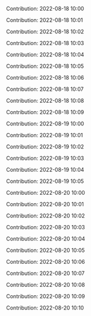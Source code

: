 Contribution: 2022-08-18 10:00

Contribution: 2022-08-18 10:01

Contribution: 2022-08-18 10:02

Contribution: 2022-08-18 10:03

Contribution: 2022-08-18 10:04

Contribution: 2022-08-18 10:05

Contribution: 2022-08-18 10:06

Contribution: 2022-08-18 10:07

Contribution: 2022-08-18 10:08

Contribution: 2022-08-18 10:09

Contribution: 2022-08-19 10:00

Contribution: 2022-08-19 10:01

Contribution: 2022-08-19 10:02

Contribution: 2022-08-19 10:03

Contribution: 2022-08-19 10:04

Contribution: 2022-08-19 10:05

Contribution: 2022-08-20 10:00

Contribution: 2022-08-20 10:01

Contribution: 2022-08-20 10:02

Contribution: 2022-08-20 10:03

Contribution: 2022-08-20 10:04

Contribution: 2022-08-20 10:05

Contribution: 2022-08-20 10:06

Contribution: 2022-08-20 10:07

Contribution: 2022-08-20 10:08

Contribution: 2022-08-20 10:09

Contribution: 2022-08-20 10:10

